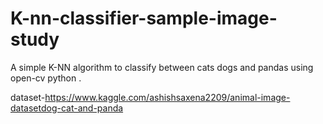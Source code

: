 # K-nn-classifier-sample-image-study

A simple K-NN algorithm to classify between cats dogs and pandas using open-cv python .

dataset-https://www.kaggle.com/ashishsaxena2209/animal-image-datasetdog-cat-and-panda
